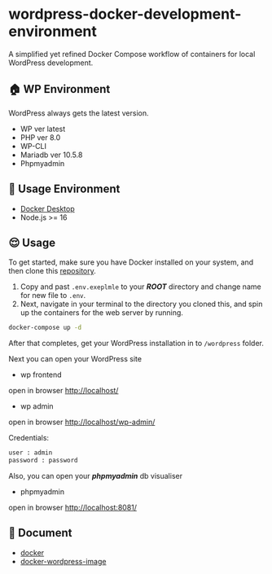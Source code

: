 # wordpress-docker-development-environment

A simplified yet refined Docker Compose workflow of containers for local WordPress development.
## 🏠 WP Environment

WordPress always gets the latest version.

- WP ver latest
- PHP ver 8.0
- WP-CLI
- Mariadb ver 10.5.8
- Phpmyadmin

## 🐶 Usage Environment

- [Docker Desktop](https://docs.docker.com/desktop/install/windows-install/)
- Node.js >= 16

## 😌 Usage
To get started, make sure you have Docker installed on your system, and then clone this [repository](https://github.com/YevheniiVolosiuk/wordpress-docker-development-environment.git).
1. Copy and past `.env.exeplmle` to your **_ROOT_** directory and change name for new file to `.env`.
2. Next, navigate in your terminal to the directory you cloned this, and spin up the containers for the web server by running.

```bash
docker-compose up -d
```
After that completes, get your WordPress installation in to `/wordpress` folder.

Next you can open your WordPress site
- wp frontend

open in browser <http://localhost/>

- wp admin

open in browser <http://localhost/wp-admin/>

Credentials:
```bash
user : admin
password : password
```

Also, you can open your **_phpmyadmin_** db visualiser
- phpmyadmin

open in browser <http://localhost:8081/>

## 👀 Document

- [docker](https://docs.docker.com/)
- [docker-wordpress-image](https://hub.docker.com/_/wordpress)
